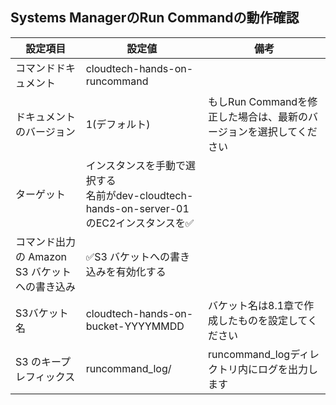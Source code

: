 ## Systems ManagerのRun Commandの動作確認
|  設定項目 | 設定値 | 備考 |
| - | - | - |
| コマンドドキュメント | cloudtech-hands-on-runcommand |  |
| ドキュメントのバージョン | 1(デフォルト) | もしRun Commandを修正した場合は、最新のバージョンを選択してください |
| ターゲット | インスタンスを手動で選択する<br>名前がdev-cloudtech-hands-on-server-01のEC2インスタンスを✅ |  |
| コマンド出力の Amazon S3 バケットへの書き込み | ✅S3 バケットへの書き込みを有効化する |  |
| S3バケット名 | cloudtech-hands-on-bucket-YYYYMMDD | バケット名は8.1章で作成したものを設定してください |
| S3 のキープレフィックス | runcommand_log/ | runcommand_logディレクトリ内にログを出力します |

